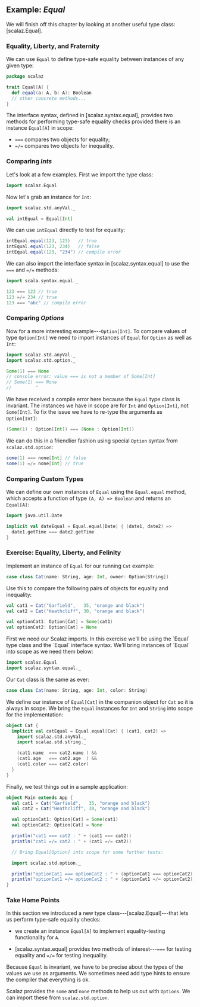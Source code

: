 ## Example: *Equal*

We will finish off this chapter by looking at another useful type class: [scalaz.Equal].

### Equality, Liberty, and Fraternity

We can use `Equal` to define type-safe equality between instances of any given type:

~~~ scala
package scalaz

trait Equal[A] {
  def equal(a: A, b: A): Boolean
  // other concrete methods...
}
~~~

The interface syntax, defined in [scalaz.syntax.equal], provides two methods for performing type-safe equality checks provided there is an instance `Equal[A]` in scope:

 - `===` compares two objects for equality;
 - `=/=` compares two objects for inequality.

### Comparing *Ints*

Let's look at a few examples. First we import the type class:

~~~ scala
import scalaz.Equal
~~~

Now let's grab an instance for `Int`:

~~~ scala
import scalaz.std.anyVal._

val intEqual = Equal[Int]
~~~

We can use `intEqual` directly to test for equality:

~~~ scala
intEqual.equal(123, 123)   // true
intEqual.equal(123, 234)   // false
intEqual.equal(123, "234") // compile error
~~~

We can also import the interface syntax in [scalaz.syntax.equal] to use the `===` and `=/=` methods:

~~~ scala
import scala.syntax.equal._

123 === 123 // true
123 =/= 234 // true
123 === "abc" // compile error
~~~

### Comparing *Options*

Now for a more interesting example---`Option[Int]`. To compare values of type `Option[Int]` we need to import instances of `Equal` for `Option` as well as `Int`:

~~~ scala
import scalaz.std.anyVal._
import scalaz.std.option._

Some(1) === None
// console error: value === is not a member of Some[Int]
// Some(1) === None
//         ^
~~~

We have received a compile error here because the `Equal` type class is invariant. The instances we have in scope are for `Int` and `Option[Int]`, not `Some[Int]`. To fix the issue we have to re-type the arguments as `Option[Int]`:

~~~ scala
(Some(1) : Option[Int]) === (None : Option[Int])
~~~

We can do this in a friendlier fashion using special `Option` syntax from `scalaz.std.option`:

~~~ scala
some(1) === none[Int] // false
some(1) =/= none[Int] // true
~~~

### Comparing Custom Types

We can define our own instances of `Equal` using the `Equal.equal` method, which accepts a function of type `(A, A) => Boolean` and returns an `Equal[A]`:

~~~ scala
import java.util.Date

implicit val dateEqual = Equal.equal[Date] { (date1, date2) =>
  date1.getTime === date2.getTime
}
~~~

### Exercise: Equality, Liberty, and Felinity

Implement an instance of `Equal` for our running `Cat` example:

~~~ scala
case class Cat(name: String, age: Int, owner: Option[String])
~~~

Use this to compare the following pairs of objects for equality and inequality:

~~~ scala
val cat1 = Cat("Garfield",   35, "orange and black")
val cat2 = Cat("Heathcliff", 30, "orange and black")

val optionCat1: Option[Cat] = Some(cat1)
val optionCat2: Option[Cat] = None
~~~

<div class="solution">
First we need our Scalaz imports. In this exercise we'll be using the `Equal` type class and the `Equal` interface syntax. We'll bring instances of `Equal` into scope as we need them below:

~~~ scala
import scalaz.Equal
import scalaz.syntax.equal._
~~~

Our `Cat` class is the same as ever:

~~~ scala
case class Cat(name: String, age: Int, color: String)
~~~

We define our instance of `Equal[Cat]` in the companion object for `Cat` so it is always in scope. We bring the `Equal` instances for `Int` and `String` into scope for the implementation:

~~~ scala
object Cat {
  implicit val catEqual = Equal.equal[Cat] { (cat1, cat2) =>
    import scalaz.std.anyVal._
    import scalaz.std.string._

    (cat1.name  === cat2.name ) &&
    (cat1.age   === cat2.age  ) &&
    (cat1.color === cat2.color)
  }
}
~~~

Finally, we test things out in a sample application:

~~~ scala
object Main extends App {
  val cat1 = Cat("Garfield",   35, "orange and black")
  val cat2 = Cat("Heathcliff", 30, "orange and black")

  val optionCat1: Option[Cat] = Some(cat1)
  val optionCat2: Option[Cat] = None

  println("cat1 === cat2 : " + (cat1 === cat2))
  println("cat1 =/= cat2 : " + (cat1 =/= cat2))

  // Bring Equal[Option] into scope for some further tests:

  import scalaz.std.option._

  println("optionCat1 === optionCat2 : " + (optionCat1 === optionCat2))
  println("optionCat1 =/= optionCat2 : " + (optionCat1 =/= optionCat2))
}
~~~
</div>

### Take Home Points

In this section we introduced a new type class---[scalaz.Equal]---that lets us perform type-safe equality checks:

 - we create an instance `Equal[A]` to implement equality-testing functionality for `A`.

 - [scalaz.syntax.equal] provides two methods of interest---`===` for testing equality and `=/=` for testing inequality.

Because `Equal` is invariant, we have to be precise about the types of the values we use as arguments. We sometimes need add type hints to ensure the compiler that everything is ok.

Scalaz provides the `some` and `none` methods to help us out with `Options`. We can import these from `scalaz.std.option`.
